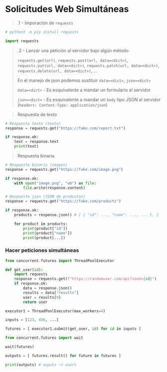 # Solicitudes Web Simultáneas

> .1 - Imporación de `requests`

```py
# python3 -m pip install requests

import requests
```

> .2 - Lanzar una petición al servidor bajo algún método
>
> `requests.get(url)`, `requests.post(url, data=<dict>)`, `requests.put(url, data=<dict>)`, `requests.patch(url, data=<dict>)`, `requests.delete(url, data=<dict>)`, ...
>
> En el manejo de json podemos sustituir `data=<dict>`, `json=<dict>`
>
> `data=<dict>` - Es esquivalente a mandar un formulario al servidor
>
> `json=<dict>` - Es esquivalente a mandar un `body` tipo JSON al servidor (`headers: Content-Type: application/json`)

> Respuesta de texto

```py
# Respuesta texto (texto)
response = requests.get("https://fake.com/report.txt")

if response.ok:
    text = response.text
    print(text)
```

> Respuesta binaria

```py
# Respuesta binaria (imagen)
response = requests.get("https://fake.com/image.png")

if response.ok:
    with open("image.png", "wb") as file:
        file.write(response.content)
```

```py
# Respuesta json (JSON de productos)
response = requests.get("https://fake.com/products")

if response.ok:
    products = response.json() # [ { "id": ..., "name": ..., ... }, { ... }, ... ]

    for product in products:
        print(product["id"])
        print(product["name"])
        print(product[...])
```

### Hacer peticiones simultáneas

```py
from concurrent.futures import ThreadPoolExecutor

def get_user(id):
    import requests
    response = requests.get(f"https://randomuser.com/api?seed={id}")
    if response.ok:
        data = response.json()
        results = data["results"]
        user = results[0]
        return user

executor1 = ThreadPoolExecutor(max_workers=4)

inputs = [123, 456, ...]

futures = [ executor1.submit(get_user, id) for id in inputs ]

from concurrent.futures import wait

wait(futures)

outputs = [ futures.result() for future in futures ]

print(outputs) # ouputs ~> users
```